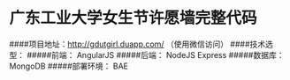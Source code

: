 # 广东工业大学女生节许愿墙完整代码
####项目地址：http://gdutgirl.duapp.com/ （使用微信访问）
####技术选型：
#####前端：
          AngularJS
#####后端：
          NodeJS
          Express
#####数据库：
          MongoDB
#####部署环境：
          BAE

